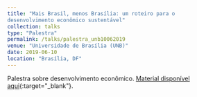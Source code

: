 ```yaml
---
title: "Mais Brasil, menos Brasília: um roteiro para o
desenvolvimento econômico sustentável"
collection: talks
type: "Palestra"
permalink: /talks/palestra_unb10062019
venue: "Universidade de Brasília (UNB)"
date: 2019-06-10
location: "Brasília, DF"
---
```


Palestra sobre desenvolvimento econômico. [Material disponível aqui](https://github.com/vitorwilher/palestras/tree/master/unb10062019){:target="_blank"}.
